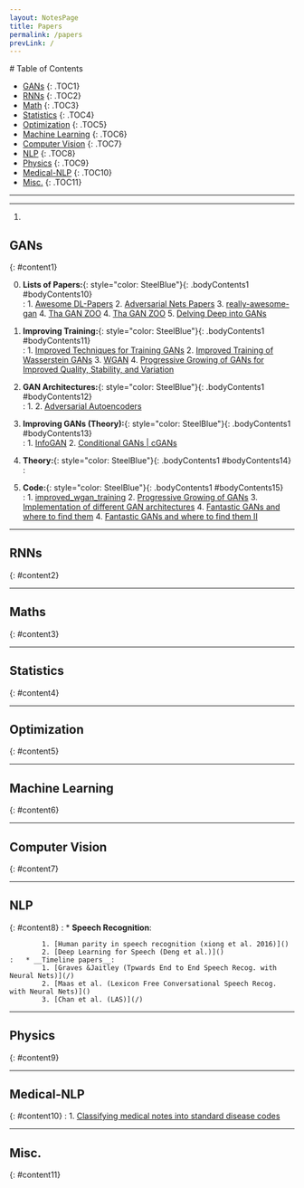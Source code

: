 ```yaml
---
layout: NotesPage
title: Papers
permalink: /papers
prevLink: /
---
```


<div markdown="1" class = "TOC">
# Table of Contents

  * [GANs](#content1)
  {: .TOC1}
  * [RNNs](#content2)
  {: .TOC2}
  * [Math](#content3)
  {: .TOC3}
  * [Statistics](#content4)
  {: .TOC4}
  * [Optimization](#content5)
  {: .TOC5}
  * [Machine Learning](#content6)
  {: .TOC6}
  * [Computer Vision](#content7)
  {: .TOC7}
  * [NLP](#content8)
  {: .TOC8}
  * [Physics](#content9)
  {: .TOC9}
  * [Medical-NLP](#content10)
  {: .TOC10}
  * [Misc.](#content11)
  {: .TOC11}
</div>

***
***

1. []()

## GANs
{: #content1}

0. **Lists of Papers:**{: style="color: SteelBlue"}{: .bodyContents1 #bodyContents10}  
    :   1. [Awesome DL-Papers](https://github.com/terryum/awesome-deep-learning-papers)
        2. [Adversarial Nets Papers](https://github.com/zhangqianhui/AdversarialNetsPapers)
        3. [really-awesome-gan](https://github.com/nightrome/really-awesome-gan)
        4. [Tha GAN ZOO](https://deephunt.in/the-gan-zoo-79597dc8c347)
        4. [Tha GAN ZOO](https://github.com/hindupuravinash/the-gan-zoo)
        5. [Delving Deep into GANs](https://github.com/GKalliatakis/Delving-deep-into-GANs)

1. **Improving Training:**{: style="color: SteelBlue"}{: .bodyContents1 #bodyContents11}  
    :   1. [Improved Techniques for Training GANs](https://arxiv.org/pdf/1606.03498.pdf)
        2. [Improved Training of Wasserstein GANs](https://arxiv.org/pdf/1704.00028.pdf)
        3. [WGAN](https://arxiv.org/abs/1701.07875)
        4. [Progressive Growing of GANs for Improved Quality, Stability, and Variation](https://arxiv.org/abs/1710.10196)

2. **GAN Architectures:**{: style="color: SteelBlue"}{: .bodyContents1 #bodyContents12}  
    :   1. []()
        2. [Adversarial Autoencoders](https://arxiv.org/pdf/1511.05644.pdf)

3. **Improving GANs (Theory):**{: style="color: SteelBlue"}{: .bodyContents1 #bodyContents13}  
    :   1. [InfoGAN](https://arxiv.org/pdf/1606.03657.pdf)
        2. [Conditional GANs \| cGANs](https://arxiv.org/pdf/1411.1784.pdf)

4. **Theory:**{: style="color: SteelBlue"}{: .bodyContents1 #bodyContents14}  
    :   

5. **Code:**{: style="color: SteelBlue"}{: .bodyContents1 #bodyContents15}  
    :   1. [improved_wgan_training](https://github.com/igul222/improved_wgan_training)
        2. [Progressive Growing of GANs](https://github.com/tkarras/progressive_growing_of_gans)
        3. [Implementation of different GAN architectures](https://github.com/wiseodd/generative-models)
        4. [Fantastic GANs and where to find them](http://guimperarnau.com/blog/2017/03/Fantastic-GANs-and-where-to-find-them)
        4. [Fantastic GANs and where to find them II](http://guimperarnau.com/blog/2017/11/Fantastic-GANs-and-where-to-find-them-II)


***

## RNNs
{: #content2}

***

## Maths
{: #content3}

***

## Statistics
{: #content4}

***

## Optimization
{: #content5}

***

## Machine Learning
{: #content6}

***

## Computer Vision
{: #content7}

***

## NLP
{: #content8}
    :   * __Speech Recognition__:  
            
            1. [Human parity in speech recognition (xiong et al. 2016)]()
            2. [Deep Learning for Speech (Deng et al.)]()
    :   * __Timeline papers__:  
            1. [Graves &Jaitley (Tpwards End to End Speech Recog. with Neural Nets)](/)
            2. [Maas et al. (Lexicon Free Conversational Speech Recog. with Neural Nets)]()  
            3. [Chan et al. (LAS)](/)

***

## Physics
{: #content9}

***

## Medical-NLP
{: #content10}
    :   1. [Classifying medical notes into standard disease codes](https://arxiv.org/pdf/1802.00382v1.pdf)  

***

## Misc.
{: #content11}